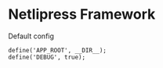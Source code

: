 # Netlipress Framework

Default config

```
define('APP_ROOT', __DIR__);
define('DEBUG', true);
```
